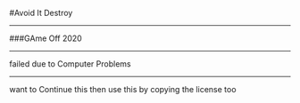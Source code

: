 #Avoid It Destroy
***
###GAme Off 2020
***
failed due to Computer Problems 
***
want to Continue this then use this by copying the license too